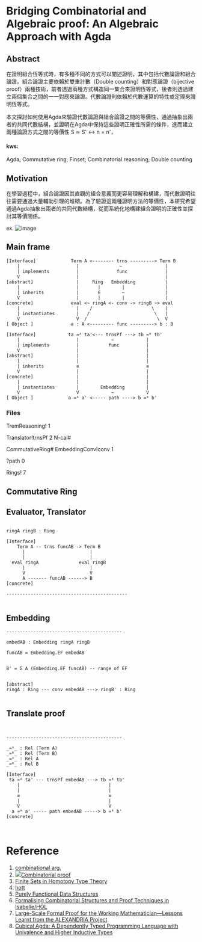 # Bridging Combinatorial and Algebraic proof: An Algebraic Approach with Agda

## Abstract

在證明組合恆等式時，有多種不同的方式可以闡述證明，其中包括代數論證和組合論證。組合論證主要依賴於雙重計數（Double counting）和對應論證（bijective proof）兩種技術，前者透過兩種方式構造同一集合來證明恆等式，後者則透過建立兩個集合之間的一一對應來論證。代數論證則依賴於代數運算的特性或定理來證明恆等式。

本文探討如何使用Agda來驗證代數論證與組合論證之間的等價性，通過抽象出兩者的共同代數結構，並證明在Agda中保持這些證明正確性所需的條件，進而建立兩種論證方式之間的等價性 S ≃ S' ↔ n = n'，

#### kws: 
Agda; Commutative ring; Finset; Combinatorial reasoning; Double counting

## Motivation
在學習過程中，組合論證因其直觀的組合意義而更容易理解和構建，而代數證明往往需要通過大量輔助引理的堆砌。為了驗證這兩種證明方法的等價性，本研究希望通過Agda抽象出兩者的共同代數結構，從而系統化地構建組合證明的正確性並探討其等價關係。





ex. ![image](https://hackmd.io/_uploads/ryuXteQq0.png)


## Main frame

```n
[Interface]             Term A <-------- trns ---------> Term B   
    |                     |               ~                |      
    | implements          |              func              |      
    V                     |                                |      
[abstract]                |     Ring   Embedding           |      
    |                     |       |        |               |      
    | inherits            |       ∈        ~               |      
    V                     |       |        |               |      
[concrete]              eval <~ ringA <- conv -> ringB ~> eval    
    |                     |    /                      \    |      
    | instantiates        |   /                        \   |      
    V                     V  /                          \  V      
[ Object ]              a : A <--------- func ---------> b : B    

```
```n
[Interface]            ta ≈ᴬ ta'<--- trnsPf ---> tb ≈ᴮ tb'
    |                     |            ~            |
    | implements          |           func          |
    V                     |                         |
[abstract]                |                         |
    |                     |                         |
    | inherits            ≡                         ≡
    V                     |                         |
[concrete]                |                         |
    |                     |                         |
    | instantiates        |        Embedding        |
    V                     V            ~            V
[ Object ]             a ≃ᴬ a' <----- path ----> b ≃ᴮ b'

```

### Files

TremReasoning! 1

Translator!trnsPf 2
N-cal#

CommutativeRing#
EmbeddingConv!conv 1

?path 0

Rings! 7

## Commutative Ring











## Evaluator, Translator

```block

ringA ringB : Ring

[Interface]
    Term A -- trns funcAB -> Term B
      |                        |
      |                        |
  eval ringA               eval ringB
      |                        |
      V                        V
      A ------- funcAB ------> B
[concrete]

---------------------------------------------


```

## Embedding

```block
-------------------------------------------

embedAB : Embedding ringA ringB

funcAB = Embedding.EF embedAB


B' = Σ A (Embedding.EF funcAB) -- range of EF


[abstract]   
ringA : Ring --- conv embedAB ---> ringB' : Ring


```

## Translate proof

```block


-------------------------------------------

_≈ᴬ_ : Rel (Term A)
_≈ᴮ_ : Rel (Term B)
_≃ᴬ_ : Rel A
_≃ᴮ_ : Rel B

[Interface]
 ta ≈ᴬ ta' --- trnsPf embedAB ---> tb ≈ᴮ tb'
    |                                 | 
    |                                 |
    ≡                                 ≡
    |                                 |
    V                                 V
  a ≃ᴬ a' ----- path embedAB -----> b ≃ᴮ b'
[concrete]



```

# Reference




1. [combinational arg.](https://www.google.com/url?sa=t&source=web&rct=j&opi=89978449&url=https://www.math.uvic.ca/faculty/gmacgill/guide/combargs.pdf&ved=2ahUKEwj4yZXLv72HAxU1j68BHVHkAfoQFnoECBQQBg&usg=AOvVaw3yRF1bK4iaNaju-5tZXOop "‌")
2. [](https://en.m.wikipedia.org/wiki/Combinatorial_proof)[![](https://en.wikipedia.org/static/favicon/wikipedia.ico)Combinatorial proof](https://en.m.wikipedia.org/wiki/Combinatorial_proof)
3. [Finite Sets in Homotopy Type Theory](https://cs.ru.nl/~nweide/FiniteSetsInHoTT.pdf "‌")
4. [hott](https://hott.github.io/book/hott-online-15-ge428abf.pdf "‌")
5. [Purely Functional Data Structures](https://www.cs.cmu.edu/~rwh/students/okasaki.pdf "‌")
6. [Formalising Combinatorial Structures and Proof Techniques in Isabelle/HOL](https://api.repository.cam.ac.uk/server/api/core/bitstreams/906a938b-8e26-4d8d-964e-ab77ef4f931b/content#page=61.15 "‌")
7. [Large-Scale Formal Proof for the Working Mathematician—Lessons Learnt from the ALEXANDRIA Project](https://link.springer.com/chapter/10.1007/978-3-031-42753-4_1 "‌")
8. [Cubical Agda: A Dependently Typed Programming Language with Univalence and Higher Inductive Types](https://staff.math.su.se/anders.mortberg/papers/cubicalagda2.pdf "‌")


‌

‌